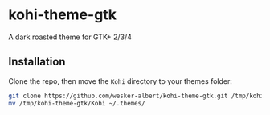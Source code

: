 # kohi-theme-gtk

A dark roasted theme for GTK+ 2/3/4

## Installation

Clone the repo, then move the `Kohi` directory to your themes folder:

```bash
git clone https://github.com/wesker-albert/kohi-theme-gtk.git /tmp/kohi-theme-gtk && \
mv /tmp/kohi-theme-gtk/Kohi ~/.themes/
```